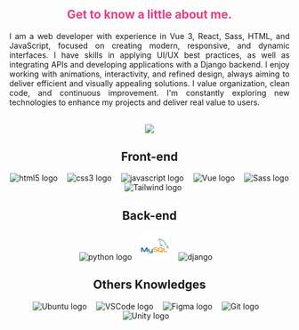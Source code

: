  <h2 align="center" style="color: #e83d84;">Get to know a little about me.</h2>
<div align="justify">
   <span>I am a web developer with experience in Vue 3, React, Sass, HTML, and JavaScript, focused on creating modern, responsive, and dynamic interfaces. I have skills in applying UI/UX best practices, as well as integrating APIs and developing applications with a Django backend. I enjoy working with animations, interactivity, and refined design, always aiming to deliver efficient and visually appealing solutions. I value organization, clean code, and continuous improvement. I'm constantly exploring new technologies to enhance my projects and deliver real value to users.</span>
</div>
<h2></h2>
<div align="center">
  <a href="https://github.com/LuizBlume">
    <img width="380" style="vertical-align: middle;" src="https://github-readme-stats.vercel.app/api/top-langs/?username=LuizBlume&layout=compact&bg_color=141424&title_color=22A7F0&text_color=8ef5fa&icon_color=2596be" />
  </a>
</div>


<div align="center">
  <h2>Front-end</h2>
  <img src="https://cdn.jsdelivr.net/gh/devicons/devicon/icons/html5/html5-original.svg" height="40" width="40" alt="html5 logo"  />
  <img width="9" />
  <img src="https://cdn.jsdelivr.net/gh/devicons/devicon/icons/css3/css3-original.svg" height="40" width="40" alt="css3 logo"  />
  <img width="9" />
  <img src="https://cdn.jsdelivr.net/gh/devicons/devicon/icons/javascript/javascript-original.svg" height="40" width="40" alt="javascript logo"  />
  <img width="9" />
  <img width="40" src="https://vuejs.org/images/logo.png" alt="Vue logo" height="40">
  <img width="9" />
  <img width="40" src="https://user-images.githubusercontent.com/25181517/192158956-48192682-23d5-4bfc-9dfb-6511ade346bc.png" alt="Sass logo" height="40">
  <img width="9" />
  <img width="40" src="https://user-images.githubusercontent.com/25181517/202896760-337261ed-ee92-4979-84c4-d4b829c7355d.png" alt="Tailwind logo" height="40">
  <h2>Back-end</h2>
  <img src="https://cdn.jsdelivr.net/gh/devicons/devicon/icons/python/python-original.svg" height="50" width="50" alt="python logo"  />
  <img width="9" />
  <img src="https://raw.githubusercontent.com/devicons/devicon/master/icons/mysql/mysql-original-wordmark.svg" alt="mysql" width="50" height="50" />
  <img width="9"/>
  <img src="https://raw.githubusercontent.com/marwin1991/profile-technology-icons/main/icons/django.png" alt="django" width="50" height="50" />
  <img width="9"/>
  <h2>Others Knowledges</h2>
  <img src="https://user-images.githubusercontent.com/25181517/186884153-99edc188-e4aa-4c84-91b0-e2df260ebc33.png" height="40" width="40" alt="Ubuntu logo"  />
  <img width="9" />
  <img src="https://user-images.githubusercontent.com/25181517/192108891-d86b6220-e232-423a-bf5f-90903e6887c3.png" height="40" width="40" alt="VSCode logo" />
  <img width="9" />
  <img width="40" src="https://user-images.githubusercontent.com/25181517/189715289-df3ee512-6eca-463f-a0f4-c10d94a06b2f.png" alt="Figma logo" height="40">
  <img width="9" />
  <img src="https://cdn.jsdelivr.net/gh/devicons/devicon/icons/git/git-original.svg" width="40" height="40" alt="Git logo" />
  <img width="9" />
  <img src="https://raw.githubusercontent.com/marwin1991/profile-technology-icons/refs/heads/main/icons/unity.png" width="40" height="40" alt="Unity logo" />
  <img width="9" />
</div>
<div align="center" />
</div>

